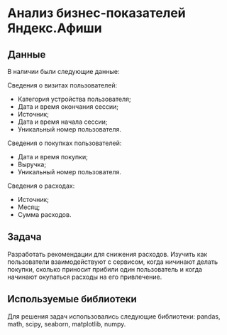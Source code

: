 
# Анализ бизнес-показателей Яндекс.Афиши

## Данные

В наличии были следующие данные:

Сведения о визитах пользователей:

 - Категория устройства пользователя;
 - Дата и время окончания сессии;
 - Источник;
 - Дата и время начала сессии;
 - Уникальный номер пользователя.

Сведения о покупках пользователей:

 - Дата и время покупки;
 - Выручка;
 - Уникальный номер пользователя.
 
Сведения о расходах:

 - Источник;
 - Месяц;
 - Сумма расходов.
 
## Задача

Разработать рекомендации для снижения расходов. 
Изучить как пользователи взаимодействуют с сервисом, когда ничинают делать покупки, сколько приносит прибили один пользователь  и когда начинают окупаться расходы на его привлечение.

## Используемые библиотеки
Для решения задач использовались следующие библиотеки: pandas, math, scipy, seaborn, matplotlib, numpy.

